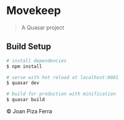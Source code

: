 # Movekeep

> A Quasar project

## Build Setup

``` bash
# install dependencies
$ npm install

# serve with hot reload at localhost:8081
$ quasar dev

# build for production with minification
$ quasar build
```
© Joan Piza Ferra

